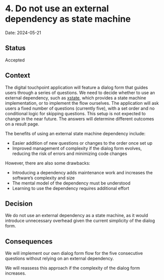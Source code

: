 # 4. Do not use an external dependency as state machine

Date: 2024-05-21

## Status

Accepted

## Context

The digital touchpoint application will feature a dialog form that guides users through a series of questions.
We need to decide whether to use an external dependency, such as [xstate](https://xstate.js.org/),
which provides a state machine implementation, or to implement the flow ourselves. The application
will ask users a fixed number of questions (currently five), with a set order and no conditional
logic for skipping questions. This setup is not expected to change in the near future.
The answers will determine different outcomes on a result page.

The benefits of using an external state machine dependency include:

- Easier addition of new questions or changes to the order once set up
- Improved management of complexity if the dialog form evolves, reducing the risk of errors and minimizing code changes

However, there are also some drawbacks:

- Introducing a dependency adds maintenance work and increases the software’s complexity and size
- The mental model of the dependency must be understood
- Learning to use the dependency requires additional effort

## Decision

We do not use an external dependency as a state machine, as it would introduce unnecessary overhead given the
current simplicity of the dialog form.

## Consequences

We will implement our own dialog form flow for the five consecutive questions without relying on an external dependency.

We will reassess this approach if the complexity of the dialog form increases.
